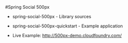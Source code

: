 #Spring Social 500px

* spring-social-500px - Library sources
* spring-social-500px-quickstart - Example application

* Live Example: http://500px-demo.cloudfoundry.com/